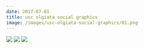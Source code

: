 ```yaml
---
date: 2017-07-01
title: usc olgiata social graphics
image: /images/usc-olgiata-social-graphics/01.png
---
```


![](/images/usc-olgiata-social-graphics/01.png)
![](/images/usc-olgiata-social-graphics/02.png)
![](/images/usc-olgiata-social-graphics/03.png)